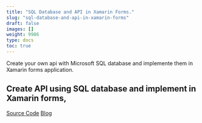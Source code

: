 ```yaml
---
title: "SQL Database and API in Xamarin Forms."
slug: "sql-database-and-api-in-xamarin-forms"
draft: false
images: []
weight: 9986
type: docs
toc: true
---
```


Create your own api with Microsoft SQL database and implemente them in Xamarin forms application.

## Create API using SQL database and implement in Xamarin forms,
[Source Code][1]
[Blog][2]


  [1]: https://github.com/rzee7/PRAXamForms
  [2]: http://rzee7.tumblr.com/post/117351344658/praxamforms-i-have-read-a-many-post-and-question

